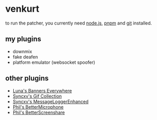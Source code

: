 # venkurt
to run the patcher, you currently need [node.js](https://nodejs.org/), [pnpm](https://pnpm.io/) and [git](https://git-scm.com/) installed.

## my plugins

* downmix
* fake deafen
* platform emulator (websocket spoofer)

## other plugins

* [Luna's Banners Everywhere](https://codeberg.org/Lunaa/bannersEverywhere)
* [Syncxv's Gif Collection](https://github.com/Syncxv/vc-gif-collections)
* [Syncxv's MessageLoggerEnhanced](https://github.com/Syncxv/vc-message-logger-enhanced)
* [Phil's BetterMicrophone](https://github.com/philhk/Vencord)
* [Phil's BetterScreenshare](https://github.com/philhk/Vencord)
